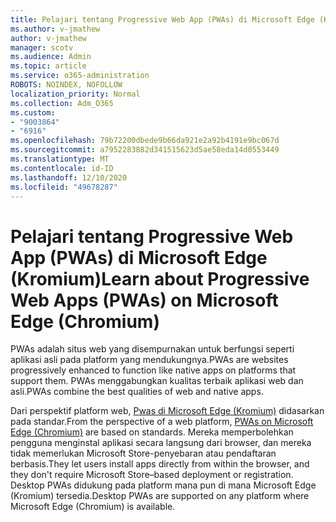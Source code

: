 ```yaml
---
title: Pelajari tentang Progressive Web App (PWAs) di Microsoft Edge (Kromium)
ms.author: v-jmathew
author: v-jmathew
manager: scotv
ms.audience: Admin
ms.topic: article
ms.service: o365-administration
ROBOTS: NOINDEX, NOFOLLOW
localization_priority: Normal
ms.collection: Adm_O365
ms.custom:
- "9003864"
- "6916"
ms.openlocfilehash: 79b72200dbede9b66da921e2a92b4191e9bc067d
ms.sourcegitcommit: a7952283882d341515623d5ae58eda14d0553449
ms.translationtype: MT
ms.contentlocale: id-ID
ms.lasthandoff: 12/10/2020
ms.locfileid: "49678287"
---
```

# <a name="learn-about-progressive-web-apps-pwas-on-microsoft-edge-chromium"></a><span data-ttu-id="c4bf3-102">Pelajari tentang Progressive Web App (PWAs) di Microsoft Edge (Kromium)</span><span class="sxs-lookup"><span data-stu-id="c4bf3-102">Learn about Progressive Web Apps (PWAs) on Microsoft Edge (Chromium)</span></span>

<span data-ttu-id="c4bf3-103">PWAs adalah situs web yang disempurnakan untuk berfungsi seperti aplikasi asli pada platform yang mendukungnya.</span><span class="sxs-lookup"><span data-stu-id="c4bf3-103">PWAs are websites progressively enhanced to function like native apps on platforms that support them.</span></span> <span data-ttu-id="c4bf3-104">PWAs menggabungkan kualitas terbaik aplikasi web dan asli.</span><span class="sxs-lookup"><span data-stu-id="c4bf3-104">PWAs combine the best qualities of web and native apps.</span></span>

<span data-ttu-id="c4bf3-105">Dari perspektif platform web, [Pwas di Microsoft Edge (Kromium)](https://go.microsoft.com/fwlink/?linkid=2135193) didasarkan pada standar.</span><span class="sxs-lookup"><span data-stu-id="c4bf3-105">From the perspective of a web platform, [PWAs on Microsoft Edge (Chromium)](https://go.microsoft.com/fwlink/?linkid=2135193) are based on standards.</span></span> <span data-ttu-id="c4bf3-106">Mereka memperbolehkan pengguna menginstal aplikasi secara langsung dari browser, dan mereka tidak memerlukan Microsoft Store-penyebaran atau pendaftaran berbasis.</span><span class="sxs-lookup"><span data-stu-id="c4bf3-106">They let users install apps directly from within the browser, and they don't require Microsoft Store–based deployment or registration.</span></span> <span data-ttu-id="c4bf3-107">Desktop PWAs didukung pada platform mana pun di mana Microsoft Edge (Kromium) tersedia.</span><span class="sxs-lookup"><span data-stu-id="c4bf3-107">Desktop PWAs are supported on any platform where Microsoft Edge (Chromium) is available.</span></span>

